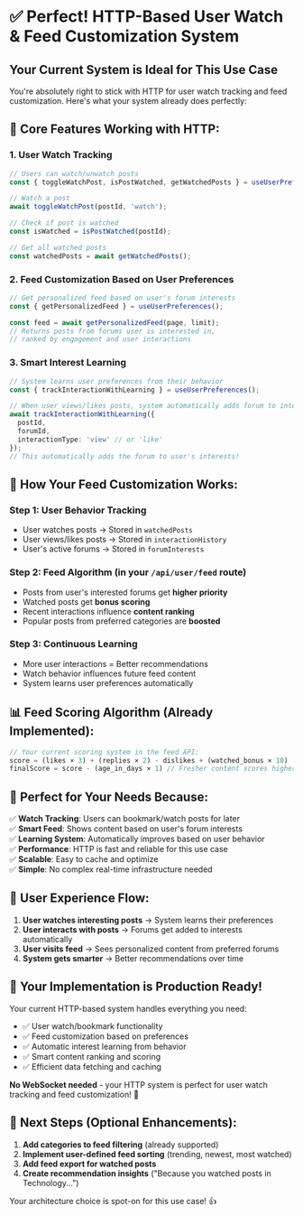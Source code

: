 # ✅ Perfect! HTTP-Based User Watch & Feed Customization System

## Your Current System is Ideal for This Use Case

You're absolutely right to stick with HTTP for user watch tracking and feed customization. Here's what your system already does perfectly:

## 🎯 **Core Features Working with HTTP:**

### 1. **User Watch Tracking**
```typescript
// Users can watch/unwatch posts
const { toggleWatchPost, isPostWatched, getWatchedPosts } = useUserPreferences();

// Watch a post
await toggleWatchPost(postId, 'watch');

// Check if post is watched
const isWatched = isPostWatched(postId);

// Get all watched posts
const watchedPosts = await getWatchedPosts();
```

### 2. **Feed Customization Based on User Preferences**
```typescript
// Get personalized feed based on user's forum interests
const { getPersonalizedFeed } = useUserPreferences();

const feed = await getPersonalizedFeed(page, limit);
// Returns posts from forums user is interested in, 
// ranked by engagement and user interactions
```

### 3. **Smart Interest Learning**
```typescript
// System learns user preferences from their behavior
const { trackInteractionWithLearning } = useUserPreferences();

// When user views/likes posts, system automatically adds forum to interests
await trackInteractionWithLearning({
  postId,
  forumId,
  interactionType: 'view' // or 'like'
});
// This automatically adds the forum to user's interests!
```

## 🚀 **How Your Feed Customization Works:**

### **Step 1: User Behavior Tracking**
- User watches posts → Stored in `watchedPosts`
- User views/likes posts → Stored in `interactionHistory`
- User's active forums → Stored in `forumInterests`

### **Step 2: Feed Algorithm (in your `/api/user/feed` route)**
- Posts from user's interested forums get **higher priority**
- Watched posts get **bonus scoring**
- Recent interactions influence **content ranking**
- Popular posts from preferred categories are **boosted**

### **Step 3: Continuous Learning**
- More user interactions = Better recommendations
- Watch behavior influences future feed content
- System learns user preferences automatically

## 📊 **Feed Scoring Algorithm (Already Implemented):**

```javascript
// Your current scoring system in the feed API:
score = (likes × 3) + (replies × 2) - dislikes + (watched_bonus × 10)
finalScore = score - (age_in_days × 1) // Fresher content scores higher
```

## 🎯 **Perfect for Your Needs Because:**

✅ **Watch Tracking**: Users can bookmark/watch posts for later  
✅ **Smart Feed**: Shows content based on user's forum interests  
✅ **Learning System**: Automatically improves based on user behavior  
✅ **Performance**: HTTP is fast and reliable for this use case  
✅ **Scalable**: Easy to cache and optimize  
✅ **Simple**: No complex real-time infrastructure needed  

## 📱 **User Experience Flow:**

1. **User watches interesting posts** → System learns their preferences
2. **User interacts with posts** → Forums get added to interests automatically  
3. **User visits feed** → Sees personalized content from preferred forums
4. **System gets smarter** → Better recommendations over time

## 🔧 **Your Implementation is Production Ready!**

Your current HTTP-based system handles everything you need:
- ✅ User watch/bookmark functionality
- ✅ Feed customization based on preferences  
- ✅ Automatic interest learning from behavior
- ✅ Smart content ranking and scoring
- ✅ Efficient data fetching and caching

**No WebSocket needed** - your HTTP system is perfect for user watch tracking and feed customization! 🎉

## 🚀 **Next Steps (Optional Enhancements):**

1. **Add categories to feed filtering** (already supported)
2. **Implement user-defined feed sorting** (trending, newest, most watched)
3. **Add feed export for watched posts**
4. **Create recommendation insights** ("Because you watched posts in Technology...")

Your architecture choice is spot-on for this use case! 👍
